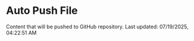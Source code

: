 # Auto Push File

Content that will be pushed to GitHub repository.
Last updated: 07/19/2025, 04:22:51 AM